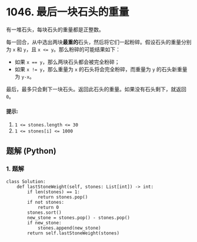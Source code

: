 # 1046. 最后一块石头的重量
有一堆石头，每块石头的重量都是正整数。

每一回合，从中选出两块**最重的**石头，然后将它们一起粉碎。假设石头的重量分别为 ```x``` 和 ```y```，且 ```x <= y```。那么粉碎的可能结果如下：
* 如果 ```x == y```，那么两块石头都会被完全粉碎；
* 如果 ```x != y```，那么重量为 ```x``` 的石头将会完全粉碎，而重量为 ```y``` 的石头新重量为 ```y-x```。

最后，最多只会剩下一块石头。返回此石头的重量。如果没有石头剩下，就返回 ```0```。

#### 提示:
1. ```1 <= stones.length <= 30```
2. ```1 <= stones[i] <= 1000```

## 题解 (Python)

### 1. 题解
```Python3
class Solution:
    def lastStoneWeight(self, stones: List[int]) -> int:
        if len(stones) == 1:
            return stones.pop()
        if not stones:
            return 0
        stones.sort()
        new_stone = stones.pop() - stones.pop()
        if new_stone:
            stones.append(new_stone)
        return self.lastStoneWeight(stones)
```
